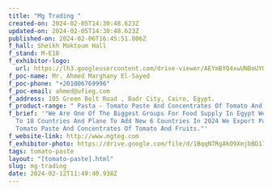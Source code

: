 ```yaml
---
title: "Mg Trading "
created-on: 2024-02-05T14:30:48.623Z
updated-on: 2024-02-05T14:30:48.623Z
published-on: 2024-02-06T16:45:51.806Z
f_hall: Sheikh Maktoum Hall
f_stand: M-E18
f_exhibitor-logo:
  url: https://lh3.googleusercontent.com/drive-viewer/AEYmBYQ4xwUNBoUYQtDoWmYF78ZFE1tYpHH4uL6UAsNbgrNdIWIVwbOBZul5ewtyKgXzebKDO3nWU-dLR5idj98o0S085ChM_g=s1600
f_poc-name: Mr. Ahmed Marghany El-Sayed
f_poc-phone: "+201006769996"
f_poc-email: ahmed@ufieg.com
f_address: 105 Green Belt Road , Badr City, Cairo, Egypt.
f_product-range: " Pasta - Tomato Paste And Concentrates Of Tomato And Fruits."
f_brief: '"We Are One Of The Biggest Groups For Food Supply In Egypt We Export
  To 18 Countries And Plane To Add New 6 Countries In 2024 We Export Pasta -
  Tomato Paste And Concentrates Of Tomato And Fruits."'
f_website-link: http://www.mgteg.com
f_exhibitor-photo: https://drive.google.com/file/d/1BqqN7RgAkO9XmjbBD17DBI3xND5zY1Q4/view?usp=drive_link
tags: tomato-paste
layout: "[tomato-paste].html"
slug: mg-trading
date: 2024-02-12T11:49:40.938Z
---
```

